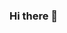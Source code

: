 ### Hi there 👋

<!--
**juliocmalvares/juliocmalvares** is a ✨ _special_ ✨ repository because its `README.md` (this file) appears on your GitHub profile.


![Profile views](https://gpvc.arturio.dev/juliocmalvares)
Here are some ideas to get you started:

- 🔭 I’m currently working on ...
- 🌱 I’m currently learning ...
- 👯 I’m looking to collaborate on ...
- 🤔 I’m looking for help with ...
- 💬 Ask me about ...
- 📫 How to reach me: ...
- 😄 Pronouns: ...
- ⚡ Fun fact: ...
-->
